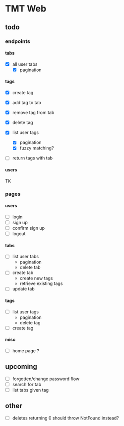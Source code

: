 # TMT Web

## todo

### endpoints

#### tabs

- [x] all user tabs
  - [x] pagination

#### tags

- [x] create tag
- [x] add tag to tab
- [x] remove tag from tab
- [x] delete tag
- [x] list user tags

  - [x] pagination
  - [x] fuzzy matching?

- [ ] return tags with tab

#### users

TK

### pages

#### users

- [ ] login
- [ ] sign up
- [ ] confirm sign up
- [ ] logout

#### tabs

- [ ] list user tabs
  - pagination
  - delete tab
- [ ] create tab
  - create new tags
  - retrieve existing tags
- [ ] update tab

#### tags

- [ ] list user tags
  - pagination
  - delete tag
- [ ] create tag

#### misc

- [ ] home page ?

## upcoming

- [ ] forgotten/change password flow
- [ ] search for tab
- [ ] list tabs given tag

## other

- [ ] deletes returning 0 should throw NotFound instead?
